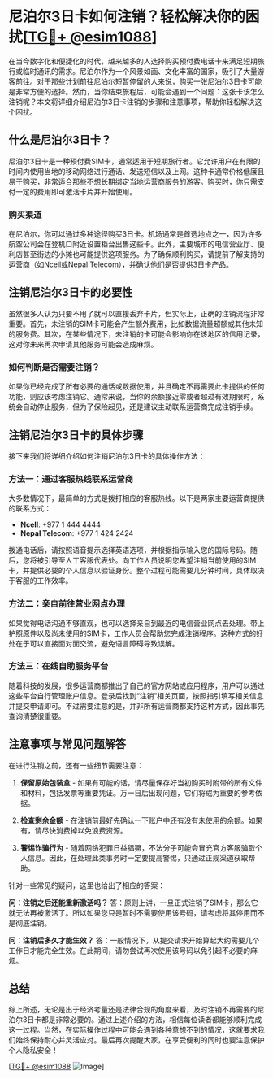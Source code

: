 # 尼泊尔3日卡如何注销？轻松解决你的困扰[[TG💪+ @esim1088](https://t.me/s/esim1088)]

在当今数字化和便捷化的时代，越来越多的人选择购买预付费电话卡来满足短期旅行或临时通讯的需求。尼泊尔作为一个风景如画、文化丰富的国家，吸引了大量游客前往。对于那些计划前往尼泊尔短暂停留的人来说，购买一张尼泊尔3日卡可能是非常方便的选择。然而，当你结束旅程后，可能会遇到一个问题：这张卡该怎么注销呢？本文将详细介绍尼泊尔3日卡注销的步骤和注意事项，帮助你轻松解决这个困扰。

## 什么是尼泊尔3日卡？

尼泊尔3日卡是一种预付费SIM卡，通常适用于短期旅行者。它允许用户在有限的时间内使用当地的移动网络进行通话、发送短信以及上网。这种卡通常价格低廉且易于购买，非常适合那些不想长期绑定当地运营商服务的游客。购买时，你只需支付一定的费用即可激活卡片并开始使用。

### 购买渠道

在尼泊尔，你可以通过多种途径购买3日卡。机场通常是首选地点之一，因为许多航空公司会在登机口附近设置柜台出售这些卡。此外，主要城市的电信营业厅、便利店甚至街边的小摊也可能提供这项服务。为了确保顺利购买，请提前了解支持的运营商（如Ncell或Nepal Telecom），并确认他们是否提供3日卡产品。

## 注销尼泊尔3日卡的必要性

虽然很多人认为只要不用了就可以直接丢弃卡片，但实际上，正确的注销流程非常重要。首先，未注销的SIM卡可能会产生额外费用，比如数据流量超额或其他未知的服务费。其次，在某些情况下，未注销的卡可能会影响你在该地区的信用记录，这对你未来再次申请其他服务可能会造成麻烦。

### 如何判断是否需要注销？

如果你已经完成了所有必要的通话或数据使用，并且确定不再需要此卡提供的任何功能，则应该考虑注销它。通常来说，当你的余额接近零或者超过有效期限时，系统会自动停止服务，但为了保险起见，还是建议主动联系运营商完成注销手续。

## 注销尼泊尔3日卡的具体步骤

接下来我们将详细介绍如何注销尼泊尔3日卡的具体操作方法：

### 方法一：通过客服热线联系运营商

大多数情况下，最简单的方式是拨打相应的客服热线。以下是两家主要运营商提供的联系方式：

- **Ncell**: +977 1 444 4444
- **Nepal Telecom**: +977 1 424 2424

拨通电话后，请按照语音提示选择英语选项，并根据指示输入您的国际号码。随后，您将被引导至人工客服代表处。向工作人员说明您希望注销当前使用的SIM卡，并提供必要的个人信息以验证身份。整个过程可能需要几分钟时间，具体取决于客服的工作效率。

### 方法二：亲自前往营业网点办理

如果觉得电话沟通不够直观，也可以选择亲自到最近的电信营业网点去处理。带上护照原件以及尚未使用的SIM卡，工作人员会帮助您完成注销程序。这种方式的好处在于可以直接面对面交流，避免语言障碍导致误解。

### 方法三：在线自助服务平台

随着科技的发展，很多运营商都推出了自己的官方网站或应用程序，用户可以通过这些平台自行管理账户信息。登录后找到“注销”相关页面，按照指引填写相关信息并提交申请即可。不过需要注意的是，并非所有运营商都支持这种方式，因此事先查询清楚很重要。

## 注意事项与常见问题解答

在进行注销之前，还有一些细节需要注意：

1. **保留原始包装盒** - 如果有可能的话，请尽量保存好当初购买时附带的所有文件和材料，包括发票等重要凭证。万一日后出现问题，它们将成为重要的参考依据。
   
2. **检查剩余金额** - 在注销前最好先确认一下账户中还有没有未使用的余额。如果有，请尽快消费掉以免浪费资源。
    
3. **警惕诈骗行为** - 随着网络犯罪日益猖獗，不法分子可能会冒充官方客服骗取个人信息。因此，在处理此类事务时一定要提高警惕，只通过正规渠道获取帮助。

针对一些常见的疑问，这里也给出了相应的答案：

**问：注销之后还能重新激活吗？**
答：原则上讲，一旦正式注销了SIM卡，那么它就无法再被激活了。所以如果您只是暂时不需要使用该号码，请考虑将其停用而不是彻底注销。

**问：注销后多久才能生效？**
答：一般情况下，从提交请求开始算起大约需要几个工作日才能完全生效。在此期间，请勿尝试再次使用该号码以免引起不必要的麻烦。

## 总结

综上所述，无论是出于经济考量还是法律合规的角度来看，及时注销不再需要的尼泊尔3日卡都是非常必要的。通过上述介绍的方法，相信每位读者都能够顺利完成这一过程。当然，在实际操作过程中可能会遇到各种意想不到的情况，这就要求我们始终保持耐心并灵活应对。最后再次提醒大家，在享受便利的同时也要注意保护个人隐私安全！

[[TG💪+ @esim1088](https://t.me/s/esim1088) ![Image](https://i.postimg.cc/4NQfJmqS/Snipaste-2025-05-13-00-14-12.png)]